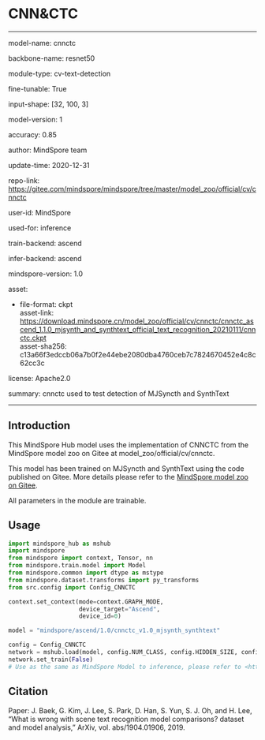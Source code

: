 # CNN&CTC

---

model-name: cnnctc

backbone-name: resnet50

module-type: cv-text-detection

fine-tunable: True

input-shape: [32, 100, 3]

model-version: 1

accuracy: 0.85

author: MindSpore team

update-time: 2020-12-31

repo-link: <https://gitee.com/mindspore/mindspore/tree/master/model_zoo/official/cv/cnnctc>

user-id: MindSpore

used-for: inference

train-backend: ascend

infer-backend: ascend

mindspore-version: 1.0

asset:

-
    file-format: ckpt  
    asset-link: <https://download.mindspore.cn/model_zoo/official/cv/cnnctc/cnnctc_ascend_1.1.0_mjsynth_and_synthtext_official_text_recognition_20210111/cnnctc.ckpt>  
    asset-sha256: c13a66f3edccb06a7b0f2e44ebe2080dba4760ceb7c7824670452e4c8c62cc3c  

license: Apache2.0

summary: cnnctc used to test detection of MJSyncth and SynthText

---

## Introduction

This MindSpore Hub model uses the implementation of CNNCTC from the MindSpore model zoo on Gitee at model_zoo/official/cv/cnnctc.

This model has been trained on MJSyncth and SynthText using the code published on Gitee. More details please refer to the [MindSpore model zoo on Gitee](https://gitee.com/mindspore/mindspore/tree/master/model_zoo/official/cv/cnnctc/README.md).

All parameters in the module are trainable.

## Usage

```python
import mindspore_hub as mshub
import mindspore
from mindspore import context, Tensor, nn
from mindspore.train.model import Model
from mindspore.common import dtype as mstype
from mindspore.dataset.transforms import py_transforms
from src.config import Config_CNNCTC

context.set_context(mode=context.GRAPH_MODE,
                    device_target="Ascend",
                    device_id=0)

model = "mindspore/ascend/1.0/cnnctc_v1.0_mjsynth_synthtext"

config = Config_CNNCTC
network = mshub.load(model, config.NUM_CLASS, config.HIDDEN_SIZE, config.FINAL_FEATURE_WIDTH)
network.set_train(False)
# Use as the same as MindSpore Model to inference, please refer to <https://gitee.com/mindspore/mindspore/tree/master/model_zoo/official/cv/cnnctc>.
```

## Citation

Paper: J. Baek, G. Kim, J. Lee, S. Park, D. Han, S. Yun, S. J. Oh, and H. Lee, “What is wrong with scene text recognition model comparisons? dataset and model analysis,” ArXiv, vol. abs/1904.01906, 2019.
